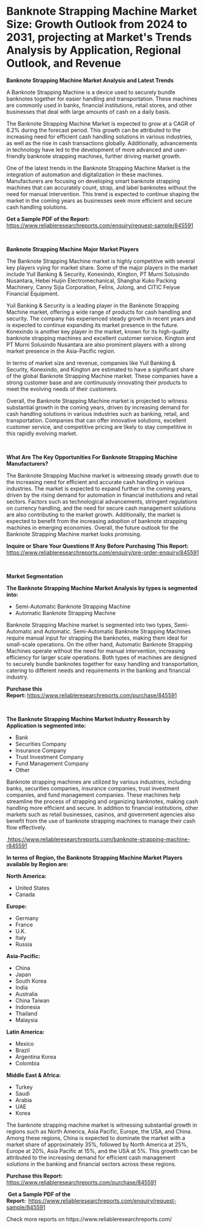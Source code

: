 <p><h1>Banknote Strapping Machine Market Size: Growth Outlook from 2024 to 2031, projecting at Market's Trends Analysis by Application, Regional Outlook, and Revenue</h1></p><p><strong>Banknote Strapping Machine Market Analysis and Latest Trends</strong></p>
<p><p>A Banknote Strapping Machine is a device used to securely bundle banknotes together for easier handling and transportation. These machines are commonly used in banks, financial institutions, retail stores, and other businesses that deal with large amounts of cash on a daily basis.</p><p>The Banknote Strapping Machine Market is expected to grow at a CAGR of 6.2% during the forecast period. This growth can be attributed to the increasing need for efficient cash handling solutions in various industries, as well as the rise in cash transactions globally. Additionally, advancements in technology have led to the development of more advanced and user-friendly banknote strapping machines, further driving market growth.</p><p>One of the latest trends in the Banknote Strapping Machine Market is the integration of automation and digitalization in these machines. Manufacturers are focusing on developing smart banknote strapping machines that can accurately count, strap, and label banknotes without the need for manual intervention. This trend is expected to continue shaping the market in the coming years as businesses seek more efficient and secure cash handling solutions.</p></p>
<p><strong>Get a Sample PDF of the Report:&nbsp;</strong> <a href="https://www.reliableresearchreports.com/enquiry/request-sample/845591">https://www.reliableresearchreports.com/enquiry/request-sample/845591</a></p>
<p>&nbsp;</p>
<p><strong>Banknote Strapping Machine Major Market Players</strong></p>
<p><p>The Banknote Strapping Machine market is highly competitive with several key players vying for market share. Some of the major players in the market include Yuil Banking & Security, Konexindo, Kington, PT Murni Solusindo Nusantara, Hebei Huijin Electromechanical, Shanghai Kuko Packing Machinery, Canny Sijia Corporation, Felins, Julong, and CITIC Feiyue Financial Equipment.</p><p>Yuil Banking & Security is a leading player in the Banknote Strapping Machine market, offering a wide range of products for cash handling and security. The company has experienced steady growth in recent years and is expected to continue expanding its market presence in the future. Konexindo is another key player in the market, known for its high-quality banknote strapping machines and excellent customer service. Kington and PT Murni Solusindo Nusantara are also prominent players with a strong market presence in the Asia-Pacific region.</p><p>In terms of market size and revenue, companies like Yuil Banking & Security, Konexindo, and Kington are estimated to have a significant share of the global Banknote Strapping Machine market. These companies have a strong customer base and are continuously innovating their products to meet the evolving needs of their customers. </p><p>Overall, the Banknote Strapping Machine market is projected to witness substantial growth in the coming years, driven by increasing demand for cash handling solutions in various industries such as banking, retail, and transportation. Companies that can offer innovative solutions, excellent customer service, and competitive pricing are likely to stay competitive in this rapidly evolving market.</p></p>
<p>&nbsp;</p>
<p><strong>What Are The Key Opportunities For Banknote Strapping Machine Manufacturers?</strong></p>
<p><p>The Banknote Strapping Machine market is witnessing steady growth due to the increasing need for efficient and accurate cash handling in various industries. The market is expected to expand further in the coming years, driven by the rising demand for automation in financial institutions and retail sectors. Factors such as technological advancements, stringent regulations on currency handling, and the need for secure cash management solutions are also contributing to the market growth. Additionally, the market is expected to benefit from the increasing adoption of banknote strapping machines in emerging economies. Overall, the future outlook for the Banknote Strapping Machine market looks promising.</p></p>
<p><strong>Inquire or Share Your Questions If Any Before Purchasing This Report:</strong> <a href="https://www.reliableresearchreports.com/enquiry/pre-order-enquiry/845591">https://www.reliableresearchreports.com/enquiry/pre-order-enquiry/845591</a></p>
<p>&nbsp;</p>
<p><strong>Market Segmentation</strong></p>
<p><strong>The Banknote Strapping Machine Market Analysis by types is segmented into:</strong></p>
<p><ul><li>Semi-Automatic Banknote Strapping Machine</li><li>Automatic Banknote Strapping Machine</li></ul></p>
<p><p>Banknote Strapping Machine market is segmented into two types, Semi-Automatic and Automatic. Semi-Automatic Banknote Strapping Machines require manual input for strapping the banknotes, making them ideal for small-scale operations. On the other hand, Automatic Banknote Strapping Machines operate without the need for manual intervention, increasing efficiency for larger scale operations. Both types of machines are designed to securely bundle banknotes together for easy handling and transportation, catering to different needs and requirements in the banking and financial industry.</p></p>
<p><strong>Purchase this Report:&nbsp;</strong><a href="https://www.reliableresearchreports.com/purchase/845591">https://www.reliableresearchreports.com/purchase/845591</a></p>
<p>&nbsp;</p>
<p><strong>The Banknote Strapping Machine Market Industry Research by Application is segmented into:</strong></p>
<p><ul><li>Bank</li><li>Securities Company</li><li>Insurance Company</li><li>Trust Investment Company</li><li>Fund Management Company</li><li>Other</li></ul></p>
<p><p>Banknote strapping machines are utilized by various industries, including banks, securities companies, insurance companies, trust investment companies, and fund management companies. These machines help streamline the process of strapping and organizing banknotes, making cash handling more efficient and secure. In addition to financial institutions, other markets such as retail businesses, casinos, and government agencies also benefit from the use of banknote strapping machines to manage their cash flow effectively.</p></p>
<p><a href="https://www.reliableresearchreports.com/banknote-strapping-machine-r845591">&nbsp;https://www.reliableresearchreports.com/banknote-strapping-machine-r845591</a></p>
<p><strong>In terms of Region, the Banknote Strapping Machine Market Players available by Region are:</strong></p>
<p>
    <p> <strong> North America: </strong>
        <ul>
            <li>United States</li>
            <li>Canada</li>
        </ul>
        </p> 
    <p> <strong> Europe: </strong>
        <ul>
            <li>Germany</li>
            <li>France</li>
            <li>U.K.</li>
            <li>Italy</li>
            <li>Russia</li>
        </ul>
        </p> 
    <p> <strong> Asia-Pacific: </strong>
        <ul>
            <li>China</li>
            <li>Japan</li>
            <li>South Korea</li>
            <li>India</li>
            <li>Australia</li>
            <li>China Taiwan</li>
            <li>Indonesia</li>
            <li>Thailand</li>
            <li>Malaysia</li>
        </ul>
        </p> 
    <p> <strong> Latin America: </strong>
        <ul>
            <li>Mexico</li>
            <li>Brazil</li>
            <li>Argentina Korea</li>
            <li>Colombia</li>
        </ul>
        </p> 
    <p> <strong> Middle East & Africa: </strong>
        <ul>
            <li>Turkey</li>
            <li>Saudi</li>
            <li>Arabia</li>
            <li>UAE</li>
            <li>Korea</li>
        </ul>
    </p>
    </p>
<p><p>The banknote strapping machine market is witnessing substantial growth in regions such as North America, Asia Pacific, Europe, the USA, and China. Among these regions, China is expected to dominate the market with a market share of approximately 35%, followed by North America at 25%, Europe at 20%, Asia Pacific at 15%, and the USA at 5%. This growth can be attributed to the increasing demand for efficient cash management solutions in the banking and financial sectors across these regions.</p></p>
<p><strong>Purchase this Report: </strong><a href="https://www.reliableresearchreports.com/purchase/845591">https://www.reliableresearchreports.com/purchase/845591</a></p>
<p>&nbsp;<strong>Get a Sample PDF of the Report:&nbsp;&nbsp;</strong><a href="https://www.reliableresearchreports.com/enquiry/request-sample/845591">https://www.reliableresearchreports.com/enquiry/request-sample/845591</a></p>
<p><strong></strong></p>
<p>Check more reports on https://www.reliableresearchreports.com/</p>